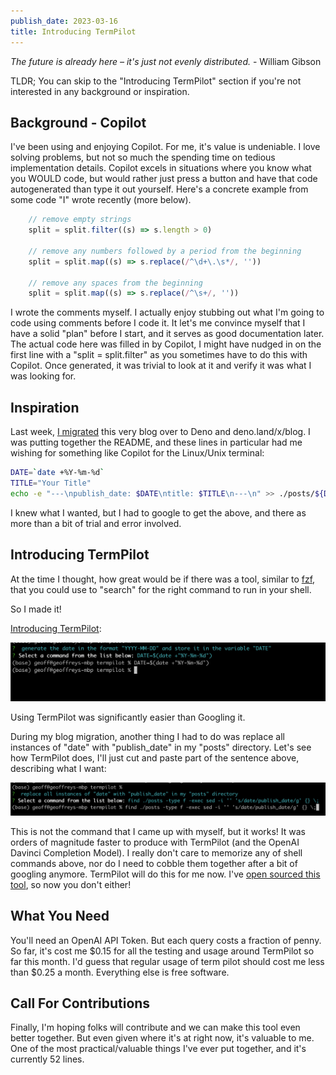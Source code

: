 ```yaml
---
publish_date: 2023-03-16
title: Introducing TermPilot
---
```

*The future is already here – it's just not evenly distributed.* - William Gibson

TLDR; You can skip to the "Introducing TermPilot" section if you're not interested in any background or inspiration.

## Background - Copilot 
I've been using and enjoying Copilot. For me, it's value is undeniable. I love solving problems, but not so much the spending time on tedious implementation details. Copilot excels in situations where you know what you WOULD code, but would rather just press a button and have that code autogenerated than type it out yourself. Here's a concrete example from some code "I" wrote recently (more below).

```TypeScript
    // remove empty strings
    split = split.filter((s) => s.length > 0)

    // remove any numbers followed by a period from the beginning
    split = split.map((s) => s.replace(/^\d+\.\s*/, ''))

    // remove any spaces from the beginning
    split = split.map((s) => s.replace(/^\s+/, ''))    
```

I wrote the comments myself. I actually enjoy stubbing out what I'm going to code using comments before I code it. It let's me convince myself that I have a solid "plan" before I start, and it serves as good documentation later. The actual code here was filled in by Copilot, I might have nudged in on the first line with a "split = split.filter" as you sometimes have to do this with Copilot. Once generated, it was trivial to look at it and verify it was what I was looking for. 

## Inspiration

Last week, [I migrated](https://gflarity.deno.dev/2023-03-08-I-Switched-To-Deno) this very blog over to Deno and deno.land/x/blog. I was putting together the README, and these lines in particular had me wishing for something like Copilot for the Linux/Unix terminal:

```Bash
DATE=`date +%Y-%m-%d`
TITLE="Your Title"
echo -e "---\npublish_date: $DATE\ntitle: $TITLE\n---\n" >> ./posts/${DATE}_${TITLE// /-}.md
```

I knew what I wanted, but I had to google to get the above, and there as more than a bit of trial and error involved.

## Introducing TermPilot

At the time I thought, how great would be if there was a tool, similar to [fzf](https://github.com/junegunn/fzf), that you could use to "search" for the right command to run in your shell. 

So I made it!

[Introducing TermPilot](https://github.com/gflarity/termpilot):

![paste it into the shell prompt](./termpilot/date_2.png)

Using TermPilot was significantly easier than Googling it. 

During my blog migration, another thing I had to do was replace all instances of "date" with "publish_date" in my "posts" directory. Let's see how TermPilot does, I'll just cut and paste part of the sentence above, describing what I want:

![](./termpilot/replace.png)

This is not the command that I came up with myself, but it works!  It was orders of magnitude faster to produce with TermPilot (and the OpenAI Davinci Completion Model). I really don't care to memorize any of shell commands above, nor do I need to cobble them together after a bit of googling anymore. TermPilot will do this for me now. I've [open sourced this tool](https://github.com/gflarity/termpilot), so now you don't either!

## What You Need

You'll need an OpenAI API Token. But each query costs a fraction of penny. So far, it's cost me $0.15 for all the testing and usage around TermPilot so far this month. I'd guess that regular usage of term pilot should cost me less than $0.25 a month. Everything else is free software.

## Call For Contributions

Finally, I'm hoping folks will contribute and we can make this tool even better together. But even given where it's at right now, it's valuable to me. One of the most practical/valuable things I've ever put together, and it's currently 52 lines.

